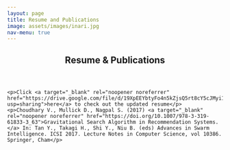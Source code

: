 ```yaml
---
layout: page
title: Resume and Publications
image: assets/images/inari.jpg
nav-menu: true
---
```


<!-- Main -->
<div id="main" class="alt">
	<!-- One -->
	<section id="one">
		<div class="inner">
			<header class="major">
				<h1>Resume & Publications</h1>
			</header>

	<p>Click <a target="_blank" rel="noopener noreferrer" href="https://drive.google.com/file/d/19XpEEYbtyFo4n5kZjsQ5rt8cY5cJMyi1/view?usp=sharing">here</a> to check out the updated resume</p>
	<p>Choudhary V., Mullick D., Nagpal S. (2017) <a target="_blank" rel="noopener noreferrer" href="https://doi.org/10.1007/978-3-319-61833-3_63">Gravitational Search Algorithm in Recommendation Systems.</a> In: Tan Y., Takagi H., Shi Y., Niu B. (eds) Advances in Swarm Intelligence. ICSI 2017. Lecture Notes in Computer Science, vol 10386. Springer, Cham</p>
</div>

